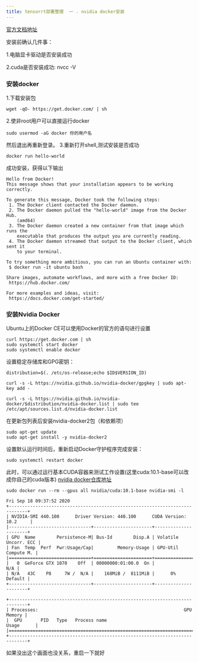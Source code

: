```yaml
---
title: tensorrt部署整理  一 . nvidia docker安装
---
```


[官方文档地址](https://docs.nvidia.com/datacenter/cloud-native/container-toolkit/install-guide.html#docker)

安装前确认几件事：

1.电脑显卡驱动是否安装成功

2.cuda是否安装成功: nvcc -V

### 安装docker 
1.下载安装包
```shell
wget -qO- https://get.docker.com/ | sh
```
2.使非root用户可以直接运行docker
```shell
sudo usermod -aG docker 你的用户名
```
然后退出再重新登录。
3.重新打开shell,测试安装是否成功
```shell
docker run hello-world
```

成功安装，获得以下输出

```
Hello from Docker!
This message shows that your installation appears to be working correctly.
 
To generate this message, Docker took the following steps:
 1. The Docker client contacted the Docker daemon.
 2. The Docker daemon pulled the "hello-world" image from the Docker Hub.
    (amd64)
 3. The Docker daemon created a new container from that image which runs the
    executable that produces the output you are currently reading.
 4. The Docker daemon streamed that output to the Docker client, which sent it
    to your terminal.
 
To try something more ambitious, you can run an Ubuntu container with:
 $ docker run -it ubuntu bash
 
Share images, automate workflows, and more with a free Docker ID:
 https://hub.docker.com/
 
For more examples and ideas, visit:
 https://docs.docker.com/get-started/
```

### 安装Nvidia Docker
Ubuntu上的Docker CE可以使用Docker的官方的语句进行设置

```shell
curl https://get.docker.com | sh
sudo systemctl start docker 
sudo systemctl enable docker
```

设置稳定存储库和GPG密钥：

```shell
distribution=$(. /etc/os-release;echo $ID$VERSION_ID)

curl -s -L https://nvidia.github.io/nvidia-docker/gpgkey | sudo apt-key add -

curl -s -L https://nvidia.github.io/nvidia-docker/$distribution/nvidia-docker.list | sudo tee /etc/apt/sources.list.d/nvidia-docker.list
```

在更新包列表后安装nvidia-docker2包（和依赖项）

```shell
sudo apt-get update
sudo apt-get install -y nvidia-docker2
```

设置默认运行时间后，重新启动Docker守护程序完成安装：

```shell
sudo systemctl restart docker
```
此时，可以通过运行基本CUDA容器来测试工作设置(这里cuda:10.1-base可以改成你自己的cuda版本)   [nvidia docker仓库地址](https://hub.docker.com/r/nvidia/cuda/tags) 

```shell
sudo docker run --rm --gpus all nvidia/cuda:10.1-base nvidia-smi -l
```

```
Fri Sep 18 09:37:52 2020       
+-----------------------------------------------------------------------------+
| NVIDIA-SMI 440.100      Driver Version: 440.100      CUDA Version: 10.2     |
|-------------------------------+----------------------+----------------------+
| GPU  Name        Persistence-M| Bus-Id        Disp.A | Volatile Uncorr. ECC |
| Fan  Temp  Perf  Pwr:Usage/Cap|         Memory-Usage | GPU-Util  Compute M. |
|===============================+======================+======================|
|   0  GeForce GTX 1070    Off  | 00000000:01:00.0  On |                  N/A |
| N/A   43C    P8     7W /  N/A |    168MiB /  8111MiB |      0%      Default |
+-------------------------------+----------------------+----------------------+
                                                                                
+-----------------------------------------------------------------------------+
| Processes:                                                       GPU Memory |
|  GPU       PID   Type   Process name                             Usage      |
|=============================================================================|
+-----------------------------------------------------------------------------+

```

如果没出这个画面也没关系，重启一下就好

